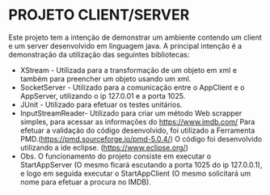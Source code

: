 # PROJETO CLIENT/SERVER
Este projeto tem a intenção de demonstrar um ambiente contendo um client e um server desenvolvido em linguagem java.
A principal intenção é a demonstração da utilização das seguintes bibliotecas:
* XStream - Utilizada para a transformação de um objeto em xml e também para preencher um objeto usando um xml.
* SocketServer - Utilizado para a comunicação entre o AppClient e o AppServer, utilizando o ip 127.0.01 e a porta 1025.
* JUnit - Utilizado para efetuar os testes unitários.
* InputStreamReader- Utilizado para criar um método Web scrapper simples, para acessar as informações do https://www.imdb.com/
Para efetuar a validação do código desenvolvido, foi utilizado a Ferramenta PMD.(https://pmd.sourceforge.io/pmd-5.0.4/)
O código foi desenvolvido utilizando a ide eclipse. (https://www.eclipse.org/)
* Obs. O funcionamento do projeto consiste em executar o StartAppServer (O mesmo ficará escutando a porta 1025 do ip 127.0.0.1), e logo em seguida executar o StartAppClient (O mesmo solicitará um nome para efetuar a procura no IMDB).

